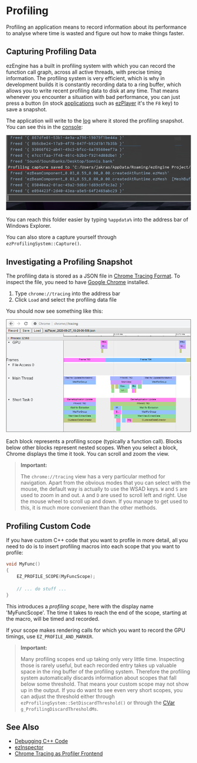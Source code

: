# Profiling

Profiling an application means to record information about its performance to analyse where time is wasted and figure out how to make things faster.

## Capturing Profiling Data

ezEngine has a built in profiling system with which you can record the function call graph, across all active threads, with precise timing information. The profiling system is very efficient, which is why in development builds it is constantly recording data to a ring buffer, which allows you to write recent profiling data to disk at any time. That means whenever you encounter a situation with bad performance, you can just press a button (in stock [applications](../runtime/application/application.md) such as [ezPlayer](../tools/player.md) it's the `F8` key) to save a snapshot.

The application will write to the [log](../debugging/logging.md) where it stored the profiling snapshot. You can see this in the [console](../debugging/console.md):

![Profiling Location](media/save-profiling.png)

You can reach this folder easier by typing `%appdata%` into the address bar of Windows Explorer.

You can also store a capture yourself through `ezProfilingSystem::Capture()`.

## Investigating a Profiling Snapshot

The profiling data is stored as a JSON file in [Chrome Tracing Format](https://docs.google.com/document/d/1CvAClvFfyA5R-PhYUmn5OOQtYMH4h6I0nSsKchNAySU/preview). To inspect the file, you need to have [Google Chrome](https://www.google.com/chrome/) installed.

1. Type `chrome://tracing` into the address bar
1. Click `Load` and select the profiling data file

You should now see something like this:

![Tracing Visualization](media/tracing-vis.png)

Each block represents a profiling scope (typically a function call). Blocks below other blocks represent nested scopes. When you select a block, Chrome displays the time it took. You can scroll and zoom the view.

> **Important:**
>
> The `chrome://tracing` view has a very particular method for navigation. Apart from the obvious modes that you can select with the mouse, the default way is actually to use the WSAD keys. `W` and `S` are used to zoom in and out. `A` and `D` are used to scroll left and right. Use the mouse wheel to scroll up and down. If you manage to get used to this, it is much more convenient than the other methods.

## Profiling Custom Code

If you have custom C++ code that you want to profile in more detail, all you need to do is to insert profiling macros into each scope that you want to profile:

```cpp
void MyFunc()
{
    EZ_PROFILE_SCOPE(MyFuncScope);

    // ... do stuff ...
}
```

This introduces a *profiling scope*, here with the display name 'MyFuncScope'. The time it takes to reach the end of the scope, starting at the macro, will be timed and recorded.

If your scope makes rendering calls for which you want to record the GPU timings, use `EZ_PROFILE_AND_MARKER`.

> **Important:**
>
> Many profiling scopes end up taking only very little time. Inspecting those is rarely useful, but each recorded entry takes up valuable space in the ring buffer of the profiling system. Therefore the profiling system automatically discards information about scopes that fall below some threshold. That means your custom scope may not show up in the output. If you do want to see even very short scopes, you can adjust the threshold either through `ezProfilingSystem::SetDiscardThreshold()` or through the [CVar](../debugging/cvars.md) `g_ProfilingDiscardThresholdMs`.

## See Also


* [Debugging C++ Code](../debugging/debug-cpp.md)
* [ezInspector](../tools/inspector.md)
* [Chrome Tracing as Profiler Frontend](https://aras-p.info/blog/2017/01/23/Chrome-Tracing-as-Profiler-Frontend)
